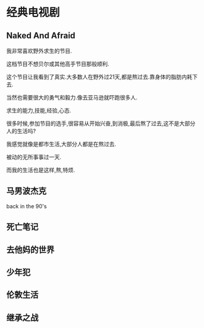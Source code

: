 # 经典电视剧

## Naked And Afraid

我非常喜欢野外求生的节目.

这档节目不想贝尔或其他高手节目那般顺利.

这个节目让我看到了真实.大多数人在野外过21天,都是熬过去.靠身体的脂肪内耗下去.

当然也需要很大的勇气和毅力.像去亚马逊就吓跑很多人.

求生的能力,技能,经验,心态.

很多时候,参加节目的选手,很容易从开始兴奋,到消极,最后熬了过去,这不是大部分人的生活吗? 

我感觉就像是都市生活,大部分人都是在熬过去.

被动的无所事事过一天.

而我的生活也是这样,熬,特烦.



## 马男波杰克

back in the 90's



## 死亡笔记

## 去他妈的世界

## 少年犯

## 伦敦生活

## 继承之战



